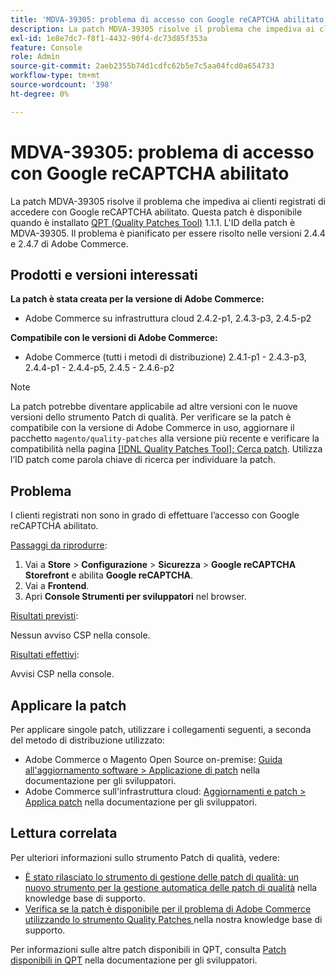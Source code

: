 ```yaml
---
title: 'MDVA-39305: problema di accesso con Google reCAPTCHA abilitato'
description: La patch MDVA-39305 risolve il problema che impediva ai clienti registrati di accedere con Google reCAPTCHA abilitato. Questa patch è disponibile quando è installato [Quality Patches Tool (QPT)](/help/announcements/adobe-commerce-announcements/magento-quality-patches-released-new-tool-to-self-serve-quality-patches.md) 1.1.1. L'ID della patch è MDVA-39305. Il problema è pianificato per essere risolto nelle versioni 2.4.4 e 2.4.7 di Adobe Commerce.
exl-id: 1e8e7dc7-f8f1-4432-90f4-dc73d85f353a
feature: Console
role: Admin
source-git-commit: 2aeb2355b74d1cdfc62b5e7c5aa04fcd0a654733
workflow-type: tm+mt
source-wordcount: '398'
ht-degree: 0%

---
```


# MDVA-39305: problema di accesso con Google reCAPTCHA abilitato

La patch MDVA-39305 risolve il problema che impediva ai clienti registrati di accedere con Google reCAPTCHA abilitato. Questa patch è disponibile quando è installato [QPT (Quality Patches Tool)](/help/announcements/adobe-commerce-announcements/magento-quality-patches-released-new-tool-to-self-serve-quality-patches.md) 1.1.1. L&#39;ID della patch è MDVA-39305. Il problema è pianificato per essere risolto nelle versioni 2.4.4 e 2.4.7 di Adobe Commerce.

## Prodotti e versioni interessati

**La patch è stata creata per la versione di Adobe Commerce:**

* Adobe Commerce su infrastruttura cloud 2.4.2-p1, 2.4.3-p3, 2.4.5-p2

**Compatibile con le versioni di Adobe Commerce:**

* Adobe Commerce (tutti i metodi di distribuzione) 2.4.1-p1 - 2.4.3-p3, 2.4.4-p1 - 2.4.4-p5, 2.4.5 - 2.4.6-p2

>[!NOTE]
>
>La patch potrebbe diventare applicabile ad altre versioni con le nuove versioni dello strumento Patch di qualità. Per verificare se la patch è compatibile con la versione di Adobe Commerce in uso, aggiornare il pacchetto `magento/quality-patches` alla versione più recente e verificare la compatibilità nella pagina [[!DNL Quality Patches Tool]: Cerca patch](https://experienceleague.adobe.com/tools/commerce-quality-patches/index.html). Utilizza l’ID patch come parola chiave di ricerca per individuare la patch.

## Problema

I clienti registrati non sono in grado di effettuare l’accesso con Google reCAPTCHA abilitato.

<u>Passaggi da riprodurre</u>:

1. Vai a **Store** > **Configurazione** > **Sicurezza** > **Google reCAPTCHA Storefront** e abilita **Google reCAPTCHA**.
1. Vai a **Frontend**.
1. Apri **Console Strumenti per sviluppatori** nel browser.

<u>Risultati previsti</u>:

Nessun avviso CSP nella console.

<u>Risultati effettivi</u>:

Avvisi CSP nella console.

## Applicare la patch

Per applicare singole patch, utilizzare i collegamenti seguenti, a seconda del metodo di distribuzione utilizzato:

* Adobe Commerce o Magento Open Source on-premise: [Guida all&#39;aggiornamento software > Applicazione di patch](https://experienceleague.adobe.com/en/docs/commerce-operations/tools/quality-patches-tool/usage) nella documentazione per gli sviluppatori.
* Adobe Commerce sull&#39;infrastruttura cloud: [Aggiornamenti e patch > Applica patch](https://experienceleague.adobe.com/en/docs/commerce-cloud-service/user-guide/develop/upgrade/apply-patches) nella documentazione per gli sviluppatori.

## Lettura correlata

Per ulteriori informazioni sullo strumento Patch di qualità, vedere:

* [È stato rilasciato lo strumento di gestione delle patch di qualità: un nuovo strumento per la gestione automatica delle patch di qualità](/help/announcements/adobe-commerce-announcements/magento-quality-patches-released-new-tool-to-self-serve-quality-patches.md) nella knowledge base di supporto.
* [Verifica se la patch è disponibile per il problema di Adobe Commerce utilizzando lo strumento Quality Patches ](/help/support-tools/patches-available-in-qpt-tool/check-patch-for-magento-issue-with-magento-quality-patches.md) nella nostra knowledge base di supporto.

Per informazioni sulle altre patch disponibili in QPT, consulta [Patch disponibili in QPT](https://experienceleague.adobe.com/tools/commerce-quality-patches/index.html) nella documentazione per gli sviluppatori.
